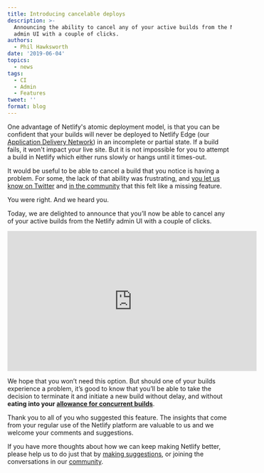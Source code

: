 ```yaml
---
title: Introducing cancelable deploys
description: >-
  Announcing the ability to cancel any of your active builds from the Netlify
  admin UI with a couple of clicks.
authors:
  - Phil Hawksworth
date: '2019-06-04'
topics:
  - news
tags:
  - CI
  - Admin
  - Features
tweet: ''
format: blog
---
```

One advantage of Netlify's atomic deployment model, is that you can be confident that your builds will never be deployed to Netlify Edge (our [Application Delivery Network](https://www.netlify.com/products/edge/)) in an incomplete or partial state. If a build fails, it won't impact your live site. But it is not impossible for you to attempt a build in Netlify which either runs slowly or hangs until it times-out.

It would be useful to be able to cancel a build that you notice is having a problem. For some, the lack of that ability was frustrating, and [you let us know on Twitter](https://twitter.com/search?q=netlify%20cancel%20deploy&src=typd) and [in the community](https://community.netlify.com/t/feature-requests-what-do-you-already-love-what-could-be-better/) that this felt like a missing feature. 

You were right. And we heard you.

Today, we are delighted to announce that you’ll now be able to cancel any of your active builds from the Netlify admin UI with a couple of clicks.

<iframe width="560" height="315" src="https://www.youtube.com/embed/RAatuLuCKSg" frameborder="0" allow="accelerometer; autoplay; encrypted-media; gyroscope; picture-in-picture" allowfullscreen></iframe>

We hope that you won’t need this option. But should one of your builds experience a problem, it’s good to know that you’ll be able to take the decision to terminate it and initiate a new build without delay, and without **eating into your [allowance for concurrent builds](https://www.netlify.com/pricing#features)**.

Thank you to all of you who suggested this feature. The insights that come from your regular use of the Netlify platform are valuable to us and we welcome your comments and suggestions.

If you have more thoughts about how we can keep making Netlify better, please help us to do just that by [making suggestions](https://community.netlify.com/t/feature-requests-what-do-you-already-love-what-could-be-better/), or joining the conversations in our [community](https://community.netlify.com/).

